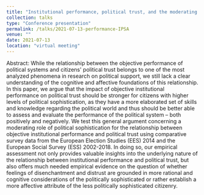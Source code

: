 ```yaml
---
title: "Institutional performance, political trust, and the moderating role of political allegiances and political sophistication (w/ Sebastian A. Popa)"
collection: talks
type: "Conference presentation"
permalink: /talks/2021-07-13-performance-IPSA
venue: ""
date: 2021-07-13
location: "virtual meeting"
---
```


Abstract:
While the relationship between the objective performance of political systems and citizens' political trust belongs to one of the most analyzed phenomena in research on political support, we still lack a clear understanding of the cognitive and affective foundations of this relationship. In this paper, we argue that the impact of objective institutional performance on political trust should be stronger for citizens with higher levels of political sophistication, as they have a more elaborated set of skills and knowledge regarding the political world and thus should be better able to assess and evaluate the performance of the political system – both positively and negatively. We test this general argument concerning a moderating role of political sophistication for the relationship between objective institutional performance and political trust using comparative survey data from the European Election Studies (EES) 2014 and the European Social Survey (ESS) 2002-2018. In doing so, our empirical assessment not only provides valuable insights into the underlying nature of the relationship between institutional performance and political trust, but also offers much needed empirical evidence on the question of whether feelings of disenchantment and distrust are grounded in more rational and cognitive considerations of the politically sophisticated or rather establish a more affective attribute of the less politically sophisticated citizenry.
